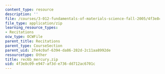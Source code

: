 ```yaml
---
content_type: resource
description: ''
file: /courses/3-012-fundamentals-of-materials-science-fall-2005/4f3e8c09e947af3de736dd712ac6701c_rec6b_mercury.zip
file_type: application/zip
learning_resource_types:
- Recitations
ocw_type: OCWFile
parent_title: Recitations
parent_type: CourseSection
parent_uid: 2fe4c0af-6394-da86-282d-2c11aa8992de
resourcetype: Other
title: rec6b_mercury.zip
uid: 4f3e8c09-e947-af3d-e736-dd712ac6701c
---
```

